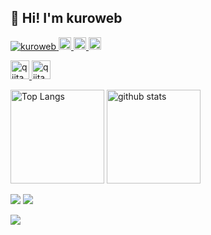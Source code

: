 ## 👋 Hi! I'm kuroweb

<p align="left"> 
  <a href="https://github.com/kuroweb/kuroweb/">
    <img src="https://komarev.com/ghpvc/?username=kuroweb" alt="kuroweb" />
  </a>
  <a href="https://github.com/kuroweb">
    <img height="20" src="https://img.shields.io/github/followers/kuroweb?label=follow&logo=github&style=flat" />
  </a>
  <a href="http://qiita.com/kuroweb">
    <img height="20" src="https://qiita-badge.apiapi.app/s/kuroweb/contributions.svg" />
  </a>
  <a href="http://qiita.com/kuroweb">
    <img height="20" src="https://qiita-badge.apiapi.app/s/kuroweb/posts.svg" />
  </a>
</p>

<p align="left"> 
  <a href="https://qiita.com/kuroweb">
    <img alt="qiita" width="30px" src="https://simpleicons.org/icons/qiita.svg" />
  </a>
  <a href="https://zenn.dev/kuromitsu">
    <img alt="qiita" width="30px" src="https://simpleicons.org/icons/zenn.svg" />
  </a>
</p>

<p align="left"> 
  <img alt="Top Langs" height="150px" src="https://github-readme-stats.vercel.app/api/top-langs/?username=kuroweb&layout=compact&count_private=true&show_icons=true&show_icons=true&theme=dark" />
  <img alt="github stats" height="150px" src="https://github-readme-stats.vercel.app/api?username=kuroweb&count_private=true&show_icons=true&theme=dark" />
</p>

[![](https://github-profile-trophy.vercel.app/?username=kuroweb&title=Stars,Commit,Followers,Issues,Repositories,PullRequest&theme=darkhub)](https://github.com/ryo-ma/github-profile-trophy)
[![](https://activity-graph.herokuapp.com/graph?username=kuroweb&theme=github)](https://activity-graph.herokuapp.com/graph?username=kuroweb&theme=github)

[![](https://github-readme-streak-stats.herokuapp.com/?user=kuroweb&theme=dark)](https://github-readme-streak-stats.herokuapp.com/?user=kuroweb&theme=dark)
